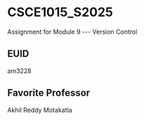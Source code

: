 # CSCE1015_S2025

Assignment for Module 9 --- Version Control

## EUID
am3228
## Favorite Professor
Akhil Reddy Motakatla
